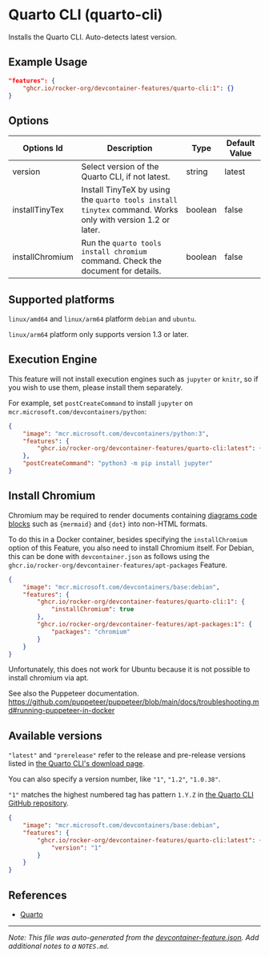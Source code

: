 
# Quarto CLI (quarto-cli)

Installs the Quarto CLI. Auto-detects latest version.

## Example Usage

```json
"features": {
    "ghcr.io/rocker-org/devcontainer-features/quarto-cli:1": {}
}
```

## Options

| Options Id | Description | Type | Default Value |
|-----|-----|-----|-----|
| version | Select version of the Quarto CLI, if not latest. | string | latest |
| installTinyTex | Install TinyTeX by using the `quarto tools install tinytex` command. Works only with version 1.2 or later. | boolean | false |
| installChromium | Run the `quarto tools install chromium` command. Check the document for details. | boolean | false |

<!-- markdownlint-disable MD041 -->

## Supported platforms

`linux/amd64` and `linux/arm64` platform `debian` and `ubuntu`.

`linux/arm64` platform only supports version 1.3 or later.

## Execution Engine

This feature will not install execution engines such as `jupyter` or `knitr`,
so if you wish to use them, please install them separately.

For example, set `postCreateCommand` to install `jupyter` on `mcr.microsoft.com/devcontainers/python`:

```json
{
    "image": "mcr.microsoft.com/devcontainers/python:3",
    "features": {
        "ghcr.io/rocker-org/devcontainer-features/quarto-cli:latest": {}
    },
    "postCreateCommand": "python3 -m pip install jupyter"
}
```

## Install Chromium

Chromium may be required to render documents containing [diagrams code blocks](https://quarto.org/docs/authoring/diagrams.html)
such as `{mermaid}` and `{dot}` into non-HTML formats.

To do this in a Docker container, besides specifying the `installChromium` option of this Feature,
you also need to install Chromium itself.
For Debian, this can be done with `devcontainer.json` as follows
using the `ghcr.io/rocker-org/devcontainer-features/apt-packages` Feature.

```json
{
    "image": "mcr.microsoft.com/devcontainers/base:debian",
    "features": {
        "ghcr.io/rocker-org/devcontainer-features/quarto-cli:1": {
            "installChromium": true
        },
        "ghcr.io/rocker-org/devcontainer-features/apt-packages:1": {
            "packages": "chromium"
        }
    }
}
```

Unfortunately, this does not work for Ubuntu because it is not possible to install chromium via apt.

See also the Puppeteer documentation. <https://github.com/puppeteer/puppeteer/blob/main/docs/troubleshooting.md#running-puppeteer-in-docker>

## Available versions

`"latest"` and `"prerelease"` refer to the release and pre-release versions
listed in [the Quarto CLI's download page](https://quarto.org/docs/download).

You can also specify a version number, like `"1"`, `"1.2"`, `"1.0.38"`.

`"1"` matches the highest numbered tag has pattern `1.Y.Z` in
[the Quarto CLI GitHub repository](https://github.com/quarto-dev/quarto-cli).

```json
{
    "image": "mcr.microsoft.com/devcontainers/base:debian",
    "features": {
        "ghcr.io/rocker-org/devcontainer-features/quarto-cli:latest": {
            "version": "1"
        }
    }
}
```

## References

- [Quarto](https://quarto.org)


---

_Note: This file was auto-generated from the [devcontainer-feature.json](https://github.com/rocker-org/devcontainer-features/blob/main/src/quarto-cli/devcontainer-feature.json).  Add additional notes to a `NOTES.md`._
